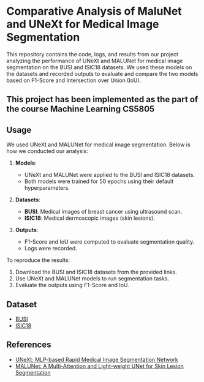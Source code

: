 # Comparative Analysis of MaluNet and UNeXt for Medical Image Segmentation

This repository contains the code, logs, and results from our project analyzing the performance of UNeXt and MALUNet for medical image segmentation on the BUSI and ISIC18 datasets. We used these models on the datasets and recorded outputs to evaluate and compare the two models based on F1-Score and Intersection over Union (IoU).

## This project has been implemented as the part of the course Machine Learning CS5805

## Usage
We used UNeXt and MALUNet for medical image segmentation. Below is how we conducted our analysis:

1. **Models**:  
   - UNeXt and MALUNet were applied to the BUSI and ISIC18 datasets.
   - Both models were trained for 50 epochs using their default hyperparameters.
   
2. **Datasets**:  
   - **BUSI**: Medical images of breast cancer using ultrasound scan.
   - **ISIC18**: Medical dermoscopic images (skin lesions).

3. **Outputs**:  
   - F1-Score and IoU were computed to evaluate segmentation quality.
   - Logs were recorded.
     
To reproduce the results:
1. Download the BUSI and ISIC18 datasets from the provided links.
2. Use UNeXt and MALUNet models to run segmentation tasks.
3. Evaluate the outputs using F1-Score and IoU.

## Dataset

- [BUSI](https://www.kaggle.com/datasets/aryashah2k/breast-ultrasound-images-dataset)
- [ISIC18](https://challenge.isic-archive.com/data/)

## References

- [UNeXt: MLP-based Rapid Medical Image Segmentation Network](https://arxiv.org/abs/2203.04967)
- [MALUNet: A Multi-Attention and Light-weight UNet for Skin Lesion Segmentation](https://arxiv.org/abs/2211.01784)
